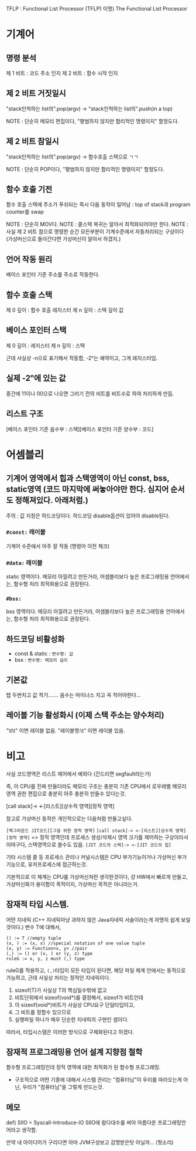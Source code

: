 TFLP : Functional List Processor (TFLP)
이명) The Functional List Processor

# 기계어

## 명령 분석

제 1 비트 : 코드 주소 인지
제 2 비트 : 함수 시작 인지

## 제 2 비트 거짓일시

"stack인척하는 list의".pop(argv) -> "stack인척하는 list의".push(in a top)

NOTE : 단순히 메모리 편집이다, "평범하지 않지만 합리적인 명령이지" 할정도다.

## 제 2 비트 참일시

"stack인척하는 list의".pop(argv) -> 함수호출 스택으로 ㄱㄱ

NOTE : 단순히 POP이다, "평범하지 않지만 합리적인 명령이지" 할정도다.

## 함수 호출 기전

함수 호출 스택에 주소가 푸쉬되는 즉시 다음 동작이 일어남 : 
top of stack과 program counter를 swap

NOTE : 단순히 MOV다.
NOTE : 콜스텍 복귀는 알아서 최적화되어야만 한다.
NOTE : 사실 제 2 비트 참으로 명령한 순간 모든부분이 기계수준에서 자동처리되는 구상이다 (가상머신으로 돌아간다면 가상머신이 알아서 하갰지.)

## 언어 작동 원리

베이스 포인터 기준 주소를 주소로 작동한다.

## 함수 호출 스택

제 0 깊이 : 함수 호출 레지스터
제 n 깊이 : 스택 깊이 값

## 베이스 포인터 스택

제 0 깊이 : 레지스터
제 n 깊이 : 스택

근데 사실상 -n으로 표기해서 작동함,
-2ⁿ는 예약이고, 그게 레지스터임.

## 실제 -2ⁿ에 있는 값

중간에 11이나 00으로 나오면 그러기 전의 비트를 비트수로 하여 처리하게 만듬.

## 리스트 구조

[베이스 포인터 기준 음수부 : 스택][베이스 포인터 기준 양수부 : 코드]

# 어셈블리

## 기계어 영역에서 힙과 스택영역이 아닌 const, bss, static영역 (코드 마지막에 써놓아야만 한다. 심지어 순서도 정해져있다. 아래처럼.)

주의 : 값 지정은 하드코딩이다. 하드코딩 disable옵션이 있어야 disable된다.

### `#const:` 레이블

기계어 수준에서 아주 잘 작동 (명령어 이전 체크)

### `#data:` 레이블

static 영역이다.
메모리 아낄려고 만든거라,
어셈블리보다 높은 프로그래밍용 언어에서는,
함수형 처리 최적화용으로 권장된다.

### `#bss:`

bss 영역이다.
메모리 아낄려고 만든거라,
어셈블리보다 높은 프로그래밍용 언어에서는,
함수형 처리 최적화용으로 권장된다.

## 하드코딩 비활성화

 - const & static : `변수명: 값`
 - bss : `변수명: 메모리 길이`

## 기본값

탭 두번치고 값 적기.......
음수는 마이너스 치고 꼭 적어야한다...

## 레이블 기능 활성화시 (이제 스택 주소는 양수처리)

"\t\t" 이면 레이블 없음.
"레이블명:\t" 이면 레이블 있음.

# 비고
사실 코드영역은 리스트 제어에서 예외다 (건드리면 segfault라는거)

즉, 이 CPU를 진짜 만들더라도 메모리 구조는 충분히 기존 CPU에서 로우레벨 메모리 영역 권한 편집으로 충분히 아주 충분히 만들수 있다는것.

[call stack]-> <-[리스트][상수적 영역][정적 영역]

참고로 가상머신 동작은 개인적으로는 다음처럼 만들고싶다.

`[백그라운드 JIT코드][그걸 위한 정적 영역]`
`[call stack]-> <-[리스트][상수적 영역][정적 영역]` => 정적 영역인데 프로세스 생성/삭제시 영역 크기를 제어하는 구상이라서 이따구다, 스텍영역으로 쓸수도 있음.
`[JIT 코드의 스택]-> <-[JIT 코드의 힙]`

기타 시스템 콜 등 프로세스 관리나 커널시스템은 CPU 부가기능이거나 가상머신 부가기능으로, 유저프로세스에 접근하는것.

기본적으로 이 체계는 CPU를 가상머신처런 생각한것이다, 걍 HW에서 빠르게 만들고, 가상머신화가 용이함이 목적이지, 가상머신 목적은 아니라는거.

## 잠재적 타입 시스템.

어떤 지네릭 (C++ 지네릭마냥 과하지 않은 Java지네릭 서술이라는게 자명히 쉽게 보일것이다.) 변수 T에 대해서,
```
() := T //empty tuple
(x, ) := (x, x) //special notation of one value tuple
(x, y) := Function<x, y> //pair
(,) := () or (x, ) or (y, z) type
ruleG := x, y, z must (,) type
```
ruleG를 적용하고, `(,)`타입이 모든 타입이 된다면,
해당 파일 체계 안에서는 동적으로 가능하고,
근데 사실상 처리는 정적인 지네릭이다.

1. sizeof(T)가 사실상 T의 핵심일수밖에 없고
2. 비트단위에서 sizeof(void*)를 결정해서, sizeof가 비트인데
3. 이 sizeof(void*)비트가 사실상 CPU요구 단일타입이고,
4. 그 비트를 정할수 있으므로
5. 실행파일 하나가 매우 단순한 지네릭의 구현인 셈이다.

따라서, 타입시스템은 이러한 방식으로 구체화된다고 하겠다.

## 잠재적 프로그래밍용 언어 설계 지향점 철학

함수형 프로그래밍인데 정적 영역에 대한 최적화가 된 함수형 프로그래밍.

+ 구조적으로 어떤 기종에 대해서 시스탬 관리는 "컴퓨터님"이 우리를 따라오는게 아닌, 우리가 "컴퓨터님"을 그렇게 만드는것.

## 메모

def) SIIO = Syscall-Introduce-IO
SIIO에 람다대수를 써야 아름다운 프로그래밍언어라고 생각함.

만약 내 아이디어가 구리다면
아마 JVM구성보고 감명받은탓 아닐까... (헛소리)
